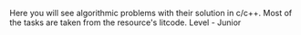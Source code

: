 Here you will see algorithmic problems with their solution in c/c++. 
Most of the tasks are taken from the resource's litcode. 
Level - Junior